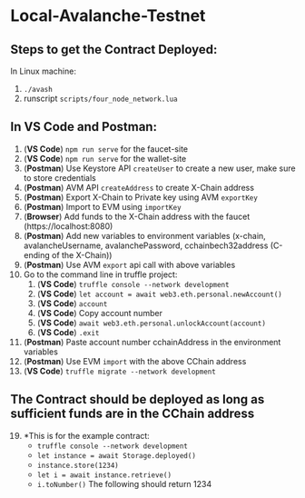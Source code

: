 # Local-Avalanche-Testnet

## Steps to get the Contract Deployed:
In Linux machine:
1. `./avash`
2. runscript `scripts/four_node_network.lua`

## In VS Code and Postman:
1. (__VS Code__) `npm run serve` for the faucet-site
2. (__VS Code__) `npm run serve` for the wallet-site
3. (__Postman__) Use Keystore API `createUser` to create a new user, make sure to store credentials
4. (__Postman__) AVM API `createAddress` to create X-Chain address
5. (__Postman__) Export X-Chain to Private key using AVM `exportKey`
6. (__Postman__) Import to EVM using `importKey`
7. (__Browser__) Add funds to the X-Chain address with the faucet (https://localhost:8080)
8. (__Postman__) Add new variables to environment variables (x-chain, avalancheUsername, avalanchePassword, cchainbech32address (C-ending of the X-Chain))
9. (__Postman__) Use AVM `export` api call with above variables
10. Go to the command line in truffle project:
    1. (__VS Code__) `truffle console --network development`
    2. (__VS Code__) `let account = await web3.eth.personal.newAccount()`
    3. (__VS Code__) `account`
    4. (__VS Code__) Copy account number
    5. (__VS Code__) `await web3.eth.personal.unlockAccount(account)`
    6. (__VS Code__) `.exit`
11. (__Postman__) Paste account number cchainAddress in the environment variables
12. (__Postman__) Use EVM `import` with the above CChain address
13. (__VS Code__) `truffle migrate --network development`


## The Contract should be deployed as long as sufficient funds are in the CChain address

19. *This is for the example contract:
    * `truffle console --network development`
    * `let instance = await Storage.deployed()`
    * `instance.store(1234)`
    * `let i = await instance.retrieve()`
    * `i.toNumber()`
The following should return 1234
